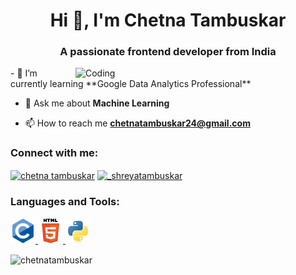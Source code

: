 

<h1 align="center">Hi 👋, I'm Chetna Tambuskar</h1>
<h3 align="center">A passionate frontend developer from India</h3>
<img align="right" alt="Coding" width="400" src="https://c8.alamy.com/zooms/6/8bd7bef1684942a89d42c5cf1cdb4d82/2c7taxj.jpg">
- 🌱 I’m currently learning **Google Data Analytics Professional**

- 💬 Ask me about **Machine Learning**

- 📫 How to reach me **chetnatambuskar24@gmail.com**

<h3 align="left">Connect with me:</h3>
<p align="left">
<a href="https://linkedin.com/in/chetna tambuskar" target="blank"><img align="center" src="https://raw.githubusercontent.com/rahuldkjain/github-profile-readme-generator/master/src/images/icons/Social/linked-in-alt.svg" alt="chetna tambuskar" height="30" width="40" /></a>
<a href="https://instagram.com/_shreyatambuskar" target="blank"><img align="center" src="https://raw.githubusercontent.com/rahuldkjain/github-profile-readme-generator/master/src/images/icons/Social/instagram.svg" alt="_shreyatambuskar" height="30" width="40" /></a>
</p>

<h3 align="left">Languages and Tools:</h3>
<p align="left"> <a href="https://www.cprogramming.com/" target="_blank" rel="noreferrer"> <img src="https://raw.githubusercontent.com/devicons/devicon/master/icons/c/c-original.svg" alt="c" width="40" height="40"/> </a> <a href="https://www.w3.org/html/" target="_blank" rel="noreferrer"> <img src="https://raw.githubusercontent.com/devicons/devicon/master/icons/html5/html5-original-wordmark.svg" alt="html5" width="40" height="40"/> </a> <a href="https://www.python.org" target="_blank" rel="noreferrer"> <img src="https://raw.githubusercontent.com/devicons/devicon/master/icons/python/python-original.svg" alt="python" width="40" height="40"/> </a> </p>

<p><img align="center" src="https://github-readme-streak-stats.herokuapp.com/?user=chetnatambuskar&" alt="chetnatambuskar" /></p>
